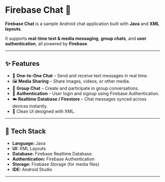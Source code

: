 # Firebase Chat 💬

**Firebase Chat** is a sample Android chat application built with **Java** and **XML layouts**.  

It supports **real-time text & media messaging**, **group chats**, and **user authentication**, all powered by **Firebase**.

---

## ✨ Features
- 💬 **One-to-One Chat** – Send and receive text messages in real time.  
- 🖼️ **Media Sharing** – Share images, videos, or other media.  
- 👥 **Group Chat** – Create and participate in group conversations.  
- 🔐 **Authentication** – User login and signup using Firebase Authentication.  
- ☁️ **Realtime Database / Firestore** – Chat messages synced across devices instantly.  
- 📱 Clean UI designed with XML.  

---

## 🚀 Tech Stack
- **Language:** Java  
- **UI:** XML Layouts  
- **Database:** Firebase Realtime Database.
- **Authentication:** Firebase Authentication  
- **Storage:** Firebase Storage (for media files)  
- **IDE:** Android Studio  

---

